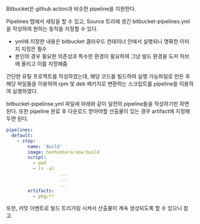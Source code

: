 Bitbucket은 github action과 비슷한 pipeline을 지원한다.

Pipelines 탭에서 세팅을 할 수 있고, Source 트리에 생긴 bitbucket-pipelines.yml을 작성하여 원하는 동작을 지정할 수 있다.
- yml에 지정한 내용은 bitbucket 클라우드 컨테이너 안에서 실행되니 명확한 이미지 지정은 필수
- 본인의 경우 필요한 의존성과 특수한 환경이 필요하여 그냥 빌드 환경을 도커 허브에 올리고 이를 지정해줌

간단한 유틸 프로젝트를 작성하였는데, 해당 코드를 빌드하여 실행 가능파일로 만든 후 해당 파일들을 이용하여 rpm 및 deb 패키지로 변환하는 스크립트를 pipeline을 이용하여 실행하였다.

bitbucket-pipelinse.yml 파일에 아래와 같이 일련의 pipeline들을 작성하기만 하면 된다. 또한 pipeline 완료 후 다운로드 받아야할 산출물이 있는 경우 artifact에 지정해두면 된다.
```yaml
pipelines:
  default:
    - step:
        name: 'Build'
        image: hanhimnara/asw:build
        script:
          - pwd
          - ls -al
					...
					...
					...
        artifacts: 
          - pkg/**
```

또한, 커밋 이벤트로 빌드 트리거링 시켜서 산출물이 계속 생성되도록 할 수 있으니 참고.